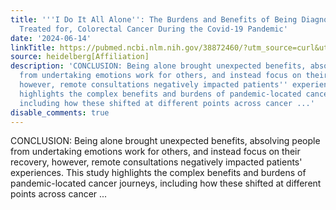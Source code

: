 ```yaml
---
title: '''I Do It All Alone'': The Burdens and Benefits of Being Diagnosed With, and
  Treated for, Colorectal Cancer During the Covid-19 Pandemic'
date: '2024-06-14'
linkTitle: https://pubmed.ncbi.nlm.nih.gov/38872460/?utm_source=curl&utm_medium=rss&utm_campaign=pubmed-2&utm_content=1FakS-2QOkCT8HsMOQP1bCRQ4YzyumYOmxmF0moLsQ3dFB1E9V&fc=20220326224207&ff=20240614182310&v=2.18.0.post9+e462414
source: heidelberg[Affiliation]
description: 'CONCLUSION: Being alone brought unexpected benefits, absolving people
  from undertaking emotions work for others, and instead focus on their recovery,
  however, remote consultations negatively impacted patients'' experiences. This study
  highlights the complex benefits and burdens of pandemic-located cancer journeys,
  including how these shifted at different points across cancer ...'
disable_comments: true
---
```

CONCLUSION: Being alone brought unexpected benefits, absolving people from undertaking emotions work for others, and instead focus on their recovery, however, remote consultations negatively impacted patients' experiences. This study highlights the complex benefits and burdens of pandemic-located cancer journeys, including how these shifted at different points across cancer ...